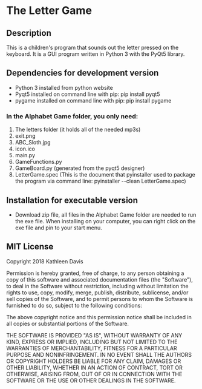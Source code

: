 # The Letter Game

## Description
This is a children's program that sounds out the letter pressed on the keyboard. It is a GUI program written in Python 3 with the PyQt5 library.

## Dependencies for development version
* Python 3 installed from python website 
* Pyqt5 installed on command line with pip: pip install pyqt5
* pygame installed on command line with pip: pip install pygame
### In the Alphabet Game folder, you only need:
1. The letters folder (it holds all of the needed mp3s)
2. exit.png
3. ABC_Sloth.jpg
4. icon.ico
5. main.py
6. GameFunctions.py
7. GameBoard.py (generated from the pyqt5 designer)
8. LetterGame.spec (This is the document that pyinstaller used to package the program via command line: pyinstaller --clean LetterGame.spec)

## Installation for executable version
* Download zip file, all files in the Alphabet Game folder are needed to run the exe file. When installing on your computer, you can right click on the exe file and pin to your start menu.

## MIT License
Copyright 2018 Kathleen Davis

Permission is hereby granted, free of charge, to any person obtaining a copy of this software and associated documentation files (the "Software"), to deal in the Software without restriction, including without limitation the rights to use, copy, modify, merge, publish, distribute, sublicense, and/or sell copies of the Software, and to permit persons to whom the Software is furnished to do so, subject to the following conditions:

The above copyright notice and this permission notice shall be included in all copies or substantial portions of the Software.

THE SOFTWARE IS PROVIDED "AS IS", WITHOUT WARRANTY OF ANY KIND, EXPRESS OR IMPLIED, INCLUDING BUT NOT LIMITED TO THE WARRANTIES OF MERCHANTABILITY, FITNESS FOR A PARTICULAR PURPOSE AND NONINFRINGEMENT. IN NO EVENT SHALL THE AUTHORS OR COPYRIGHT HOLDERS BE LIABLE FOR ANY CLAIM, DAMAGES OR OTHER LIABILITY, WHETHER IN AN ACTION OF CONTRACT, TORT OR OTHERWISE, ARISING FROM, OUT OF OR IN CONNECTION WITH THE SOFTWARE OR THE USE OR OTHER DEALINGS IN THE SOFTWARE.
